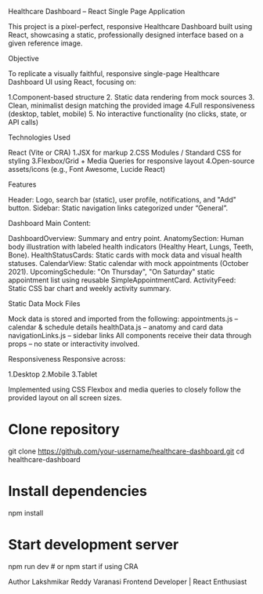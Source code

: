 Healthcare Dashboard – React Single Page Application

This project is a pixel-perfect, responsive Healthcare Dashboard built using React, showcasing a static, professionally designed interface based on a given reference image.

Objective

To replicate a visually faithful, responsive single-page Healthcare Dashboard UI using React, focusing on:

1.Component-based structure
2. Static data rendering from mock sources
3. Clean, minimalist design matching the provided image
4.Full responsiveness (desktop, tablet, mobile)
5. No interactive functionality (no clicks, state, or API calls)

Technologies Used

React (Vite or CRA)
1.JSX for markup
2.CSS Modules / Standard CSS for styling
3.Flexbox/Grid + Media Queries for responsive layout
4.Open-source assets/icons (e.g., Font Awesome, Lucide React)

Features

Header: Logo, search bar (static), user profile, notifications, and "Add" button.
Sidebar: Static navigation links categorized under “General”.

Dashboard Main Content:

DashboardOverview: Summary and entry point.
AnatomySection: Human body illustration with labeled health indicators (Healthy Heart, Lungs, Teeth, Bone).
HealthStatusCards: Static cards with mock data and visual health statuses.
CalendarView: Static calendar with mock appointments (October 2021).
UpcomingSchedule: "On Thursday", "On Saturday" static appointment list using reusable SimpleAppointmentCard.
ActivityFeed: Static CSS bar chart and weekly activity summary.

Static Data Mock Files

Mock data is stored and imported from the following:
appointments.js – calendar & schedule details
healthData.js – anatomy and card data
navigationLinks.js – sidebar links
All components receive their data through props – no state or interactivity involved.

Responsiveness
Responsive across:

1.Desktop
2.Mobile
3.Tablet

Implemented using CSS Flexbox and media queries to closely follow the provided layout on all screen sizes.

# Clone repository
git clone https://github.com/your-username/healthcare-dashboard.git
cd healthcare-dashboard

# Install dependencies
npm install

# Start development server
npm run dev  # or npm start if using CRA

Author
Lakshmikar Reddy Varanasi
Frontend Developer | React Enthusiast

